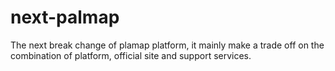 # next-palmap

The next break change of plamap platform, it mainly make a trade off on the combination of platform, official site and support services.
